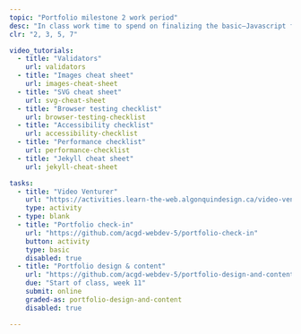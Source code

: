 ```yaml
---
topic: "Portfolio milestone 2 work period"
desc: "In class work time to spend on finalizing the basic—Javascript free—version of your portfolio website."
clr: "2, 3, 5, 7"

video_tutorials:
  - title: "Validators"
    url: validators
  - title: "Images cheat sheet"
    url: images-cheat-sheet
  - title: "SVG cheat sheet"
    url: svg-cheat-sheet
  - title: "Browser testing checklist"
    url: browser-testing-checklist
  - title: "Accessibility checklist"
    url: accessibility-checklist
  - title: "Performance checklist"
    url: performance-checklist
  - title: "Jekyll cheat sheet"
    url: jekyll-cheat-sheet

tasks:
  - title: "Video Venturer"
    url: "https://activities.learn-the-web.algonquindesign.ca/video-venturer/"
    type: activity
  - type: blank
  - title: "Portfolio check-in"
    url: "https://github.com/acgd-webdev-5/portfolio-check-in"
    button: activity
    type: basic
    disabled: true
  - title: "Portfolio design & content"
    url: "https://github.com/acgd-webdev-5/portfolio-design-and-content"
    due: "Start of class, week 11"
    submit: online
    graded-as: portfolio-design-and-content
    disabled: true

---
```


